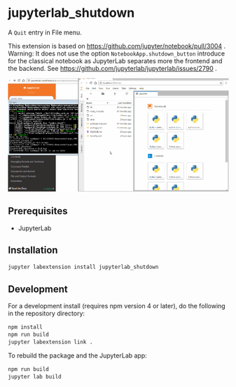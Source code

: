 # jupyterlab_shutdown

A `Quit` entry in File menu.

This extension is based on https://github.com/jupyter/notebook/pull/3004 .
Warning: It does not use the option `NotebookApp.shutdown_button` introduce 
for the classical notebook as JupyterLab separates more the frontend and the backend.
See https://github.com/jupyterlab/jupyterlab/issues/2790 .

![quit](demo_quit.gif)

## Prerequisites

* JupyterLab

## Installation

```bash
jupyter labextension install jupyterlab_shutdown
```

## Development

For a development install (requires npm version 4 or later), do the following in the repository directory:

```bash
npm install
npm run build
jupyter labextension link .
```

To rebuild the package and the JupyterLab app:

```bash
npm run build
jupyter lab build
```

